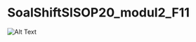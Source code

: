 # SoalShiftSISOP20_modul2_F11

![Alt Text](https://ichef.bbci.co.uk/news/660/cpsprodpb/EF37/production/_108993216_ok-hand.jpg)
